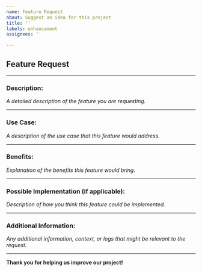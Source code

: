 ```yaml
---
name: Feature Request
about: Suggest an idea for this project
title: ''
labels: enhancement
assignees: ''

---
```


## Feature Request

---

### **Description:**

_A detailed description of the feature you are requesting._

---

### **Use Case:**

_A description of the use case that this feature would address._

---

### **Benefits:**

_Explanation of the benefits this feature would bring._

---

### **Possible Implementation (if applicable):**

_Description of how you think this feature could be implemented._

---

### **Additional Information:**

_Any additional information, context, or logs that might be relevant to the request._

---

**Thank you for helping us improve our project!**

